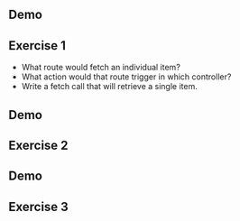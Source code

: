 ## Demo

## Exercise 1

- What route would fetch an individual item?
- What action would that route trigger in which controller?
- Write a fetch call that will retrieve a single item. 

## Demo

## Exercise 2

## Demo

## Exercise 3